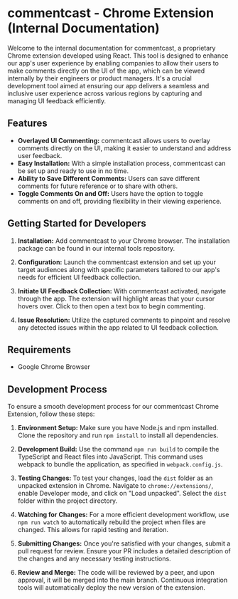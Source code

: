 # commentcast - Chrome Extension (Internal Documentation)

Welcome to the internal documentation for commentcast, a proprietary Chrome extension developed using React. This tool is designed to enhance our app's user experience by enabling companies to allow their users to make comments directly on the UI of the app, which can be viewed internally by their engineers or product managers. It's a crucial development tool aimed at ensuring our app delivers a seamless and inclusive user experience across various regions by capturing and managing UI feedback efficiently.

## Features

- **Overlayed UI Commenting:** commentcast allows users to overlay comments directly on the UI, making it easier to understand and address user feedback.
- **Easy Installation:** With a simple installation process, commentcast can be set up and ready to use in no time.
- **Ability to Save Different Comments:** Users can save different comments for future reference or to share with others.
- **Toggle Comments On and Off:** Users have the option to toggle comments on and off, providing flexibility in their viewing experience.

## Getting Started for Developers

1. **Installation:** Add commentcast to your Chrome browser. The installation package can be found in our internal tools repository.
2. **Configuration:** Launch the commentcast extension and set up your target audiences along with specific parameters tailored to our app's needs for efficient UI feedback collection.
3. **Initiate UI Feedback Collection:** With commentcast activated, navigate through the app. The extension will highlight areas that your cursor hovers over. Click to then open a text box to begin commenting.

4. **Issue Resolution:** Utilize the captured comments to pinpoint and resolve any detected issues within the app related to UI feedback collection.

## Requirements

- Google Chrome Browser

## Development Process

To ensure a smooth development process for our commentcast Chrome Extension, follow these steps:

1. **Environment Setup:** Make sure you have Node.js and npm installed. Clone the repository and run `npm install` to install all dependencies.

2. **Development Build:** Use the command `npm run build` to compile the TypeScript and React files into JavaScript. This command uses webpack to bundle the application, as specified in `webpack.config.js`.

3. **Testing Changes:** To test your changes, load the `dist` folder as an unpacked extension in Chrome. Navigate to `chrome://extensions/`, enable Developer mode, and click on "Load unpacked". Select the `dist` folder within the project directory.

4. **Watching for Changes:** For a more efficient development workflow, use `npm run watch` to automatically rebuild the project when files are changed. This allows for rapid testing and iteration.

5. **Submitting Changes:** Once you're satisfied with your changes, submit a pull request for review. Ensure your PR includes a detailed description of the changes and any necessary testing instructions.

6. **Review and Merge:** The code will be reviewed by a peer, and upon approval, it will be merged into the main branch. Continuous integration tools will automatically deploy the new version of the extension.
